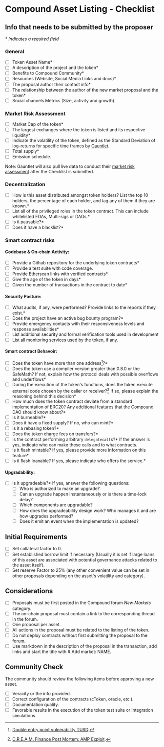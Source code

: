 # Compound Asset Listing - Checklist

## Info that needs to be submitted by the proposer

*\* Indicates a required field*

### General

- [ ] Token Asset Name*
- [ ] A description of the project and the token*
- [ ] Benefits to Compound Community*
- [ ] Resources (Website, Social Media Links and docs)*
- [ ] The proposal author their contact info*
- [ ] The relationship between the author of the new market proposal and the token*
- [ ] Social channels Metrics (Size, activity and growth).

### Market Risk Assessment

- [ ] Market Cap of the token*
- [ ] The largest exchanges where the token is listed and its respective liquidity*
- [ ] Indicate the volatility of the token, defined as the Standard Deviation of log-returns for specific time frames by [Gauntlet](https://maker-report.gauntlet.network/int_vol).
- [ ] Total supply*
- [ ] Emission schedule.

Note: Gauntlet will also pull live data to conduct their [market risk assessment](https://gauntlet.notion.site/gauntlet/Gauntlet-Market-Risk-Framework-for-Asset-Listings-on-Compound-de5a852131514f14a560be56b6e51419) after the Checklist is submitted.

### Decentralization

- [ ] How is this asset distributed amongst token holders? List the top 10 holders, the percentage of each holder, and tag any of them if they are known.*
- [ ] List all of the privileged roles in the token contract. This can include whitelisted EOAs, Multi-sigs or DAOs.*
- [ ] Is it pausable?*
- [ ] Does it have a blacklist?*

### Smart contract risks

#### Codebase & On-chain Activity:
- [ ] Provide a Github repository for the underlying token contracts*
- [ ] Provide a test suite with code coverage.
- [ ] Provide Etherscan links with verified contracts*
- [ ] Give the age of the token in days*
- [ ] Given the number of transactions in the contract to date*

#### Security Posture:
- [ ] What audits, if any, were performed? Provide links to the reports if they exist.*
- [ ] Does the project have an active bug bounty program?*
- [ ] Provide emergency contacts with their responsiveness levels and response availabilities* 
- [ ] List additional security and formal verification tools used in development
- [ ] List all monitoring services used by the token, if any.

#### Smart contract Behavoir:
- [ ] Does the token have more than one address[^1]?*
- [ ] Does the token use a compiler version greater than 0.8.0 or the SafeMath? If not, explain how the protocol deals with possible overflows and underflows*
- [ ] During the execution of the token's functions, does the token execute external code chosen by the caller or receiver?[^2] If so, please explain the reasoning behind this decision*
- [ ] How much does the token contract deviate from a standard implementation of ERC20? Any additional features that the Compound DAO should know about?*
- [ ] Is it burneable?*
- [ ] Does it have a fixed supply? If no, who can mint?*
- [ ] Is it a rebasing token?*
- [ ] Does the token charge fees on transfers?*
- [ ] Is the contract performing arbitrary `delegatecall`s?* If the answer is yes, indicate who can make these calls and to what contracts.
- [ ] Is it flash mintable? If yes, please provide more information on this feature*
- [ ] Is it flash loanable? If yes, please indicate who offers the service.*

#### Upgradability:
- [ ] Is it upgradeable?* If yes, answer the following questions:
  - [ ] Who is authorized to make an upgrade?
  - [ ] Can an upgrade happen instantaneously or is there a time-lock delay?
  - [ ] Which components are upgradable?
  - [ ] How does the upgradeability design work? Who manages it and are how upgrades performed?
  - [ ] Does it emit an event when the implementation is updated?
 
## Initial Requirements

- [ ] Set collateral factor to 0.
- [ ] Set established borrow limit if necessary (Usually it is set if large loans of this asset are associated with potential governance attacks related to the asset itself).
- [ ] Set reserve Factor to 25% (any other convenient value can be set in other proposals depending on the asset's volatility and category).

## Considerations

- [ ] Proposals must be first posted in the Compound forum *New Markets* category.
- [ ] The on-chain proposal must contain a link to the corresponding thread in the forum.
- [ ] One proposal per asset.
- [ ] All actions in the proposal must be related to the listing of the token.
- [ ] Do not deploy contracts without first submitting the proposal to the forum.
- [ ] Use markdown in the description of the proposal in the transaction, add links and start the title with # Add market: NAME.

## Community Check
The community should review the following items before approving a new asset.

- [ ] Veracity or the info provided.
- [ ] Correct configuration of the contracts (cToken, oracle, etc.).
- [ ] Documentation quality.
- [ ] Favorable results in the execution of the token test suite or integration simulations.

[^1]: [Double entry point vulnerability TUSD](https://blog.openzeppelin.com/compound-tusd-integration-issue-retrospective/).
[^2]: [C.R.E.A.M. Finance Post Mortem: AMP Exploit](https://medium.com/cream-finance/c-r-e-a-m-finance-post-mortem-amp-exploit-6ceb20a630c5).


